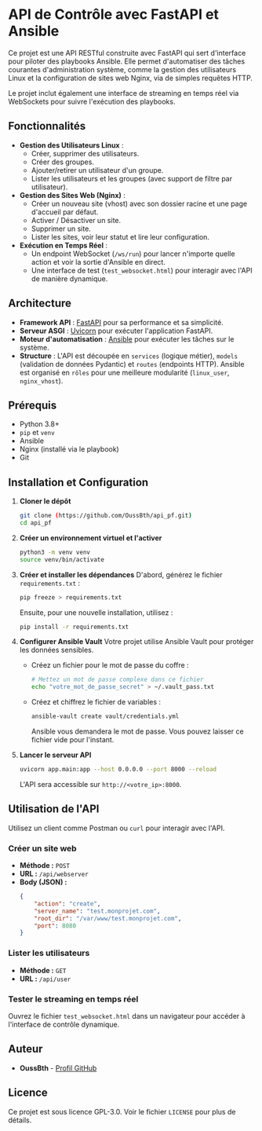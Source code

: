 # API de Contrôle avec FastAPI et Ansible

Ce projet est une API RESTful construite avec FastAPI qui sert d'interface pour piloter des playbooks Ansible. Elle permet d'automatiser des tâches courantes d'administration système, comme la gestion des utilisateurs Linux et la configuration de sites web Nginx, via de simples requêtes HTTP.

Le projet inclut également une interface de streaming en temps réel via WebSockets pour suivre l'exécution des playbooks.

## Fonctionnalités

* **Gestion des Utilisateurs Linux** :
    * Créer, supprimer des utilisateurs.
    * Créer des groupes.
    * Ajouter/retirer un utilisateur d'un groupe.
    * Lister les utilisateurs et les groupes (avec support de filtre par utilisateur).
* **Gestion des Sites Web (Nginx)** :
    * Créer un nouveau site (vhost) avec son dossier racine et une page d'accueil par défaut.
    * Activer / Désactiver un site.
    * Supprimer un site.
    * Lister les sites, voir leur statut et lire leur configuration.
* **Exécution en Temps Réel** :
    * Un endpoint WebSocket (`/ws/run`) pour lancer n'importe quelle action et voir la sortie d'Ansible en direct.
    * Une interface de test (`test_websocket.html`) pour interagir avec l'API de manière dynamique.

## Architecture

* **Framework API** : [FastAPI](https://fastapi.tiangolo.com/) pour sa performance et sa simplicité.
* **Serveur ASGI** : [Uvicorn](https://www.uvicorn.org/) pour exécuter l'application FastAPI.
* **Moteur d'automatisation** : [Ansible](https://www.ansible.com/) pour exécuter les tâches sur le système.
* **Structure** : L'API est découpée en `services` (logique métier), `models` (validation de données Pydantic) et `routes` (endpoints HTTP). Ansible est organisé en `rôles` pour une meilleure modularité (`linux_user`, `nginx_vhost`).

## Prérequis

* Python 3.8+
* `pip` et `venv`
* Ansible
* Nginx (installé via le playbook)
* Git

## Installation et Configuration

1.  **Cloner le dépôt**
    ```bash
    git clone (https://github.com/OussBth/api_pf.git)
    cd api_pf
    ```

2.  **Créer un environnement virtuel et l'activer**
    ```bash
    python3 -m venv venv
    source venv/bin/activate
    ```

3.  **Créer et installer les dépendances**
    D'abord, générez le fichier `requirements.txt` :
    ```bash
    pip freeze > requirements.txt
    ```
    Ensuite, pour une nouvelle installation, utilisez :
    ```bash
    pip install -r requirements.txt
    ```

4.  **Configurer Ansible Vault**
    Votre projet utilise Ansible Vault pour protéger les données sensibles.
    * Créez un fichier pour le mot de passe du coffre :
        ```bash
        # Mettez un mot de passe complexe dans ce fichier
        echo "votre_mot_de_passe_secret" > ~/.vault_pass.txt
        ```
    * Créez et chiffrez le fichier de variables :
        ```bash
        ansible-vault create vault/credentials.yml
        ```
        Ansible vous demandera le mot de passe. Vous pouvez laisser ce fichier vide pour l'instant.

5.  **Lancer le serveur API**
    ```bash
    uvicorn app.main:app --host 0.0.0.0 --port 8000 --reload
    ```
    L'API sera accessible sur `http://<votre_ip>:8000`.

## Utilisation de l'API

Utilisez un client comme Postman ou `curl` pour interagir avec l'API.

### Créer un site web

* **Méthode :** `POST`
* **URL :** `/api/webserver`
* **Body (JSON) :**
    ```json
    {
        "action": "create",
        "server_name": "test.monprojet.com",
        "root_dir": "/var/www/test.monprojet.com",
        "port": 8080
    }
    ```

### Lister les utilisateurs

* **Méthode :** `GET`
* **URL :** `/api/user`

### Tester le streaming en temps réel

Ouvrez le fichier `test_websocket.html` dans un navigateur pour accéder à l'interface de contrôle dynamique.

## Auteur

* **OussBth** - [Profil GitHub](https://github.com/OussBth)

## Licence

Ce projet est sous licence GPL-3.0. Voir le fichier `LICENSE` pour plus de détails.